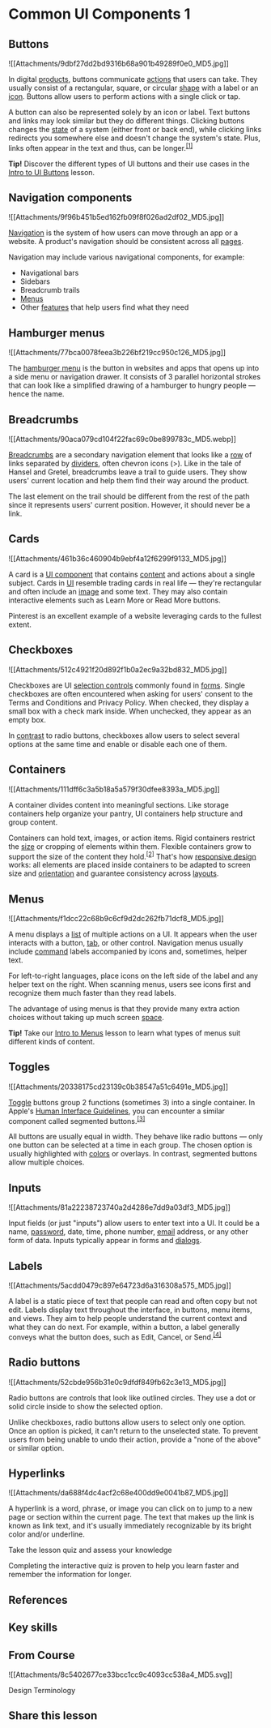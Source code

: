 # Common UI Components 1
## Buttons

![[Attachments/9dbf27dd2bd9316b68a901b49289f0e0_MD5.jpg]]

In digital [products](https://app.uxcel.com/glossary/product), buttons communicate [actions](https://app.uxcel.com/glossary/actions) that users can take. They usually consist of a rectangular, square, or circular [shape](https://app.uxcel.com/glossary/shapes) with a label or an [icon](https://app.uxcel.com/glossary/icons). Buttons allow users to perform actions with a single click or tap.

A button can also be represented solely by an icon or label. Text buttons and links may look similar but they do different things. Clicking buttons changes the [state](https://app.uxcel.com/glossary/states) of a system (either front or back end), while clicking links redirects you somewhere else and doesn't change the system's state. Plus, links often appear in the text and thus, can be longer.<sup><a href="moz-extension://1fff0f8b-616f-485f-8cf3-32584a1a9298/#anchor-1" rel="noopener noreferrer" applinkanchor="">[1]</a></sup>

**Tip!** Discover the different types of UI buttons and their use cases in the [Intro to UI Buttons](https://app.uxcel.com/lessons/types-344?utm_source=share-lesson) lesson.

## Navigation components

![[Attachments/9f96b451b5ed162fb09f8f026ad2df02_MD5.jpg]]

[Navigation](https://app.uxcel.com/glossary/navigation) is the system of how users can move through an app or a website. A product's navigation should be consistent across all [pages](https://app.uxcel.com/glossary/pages). 

Navigation may include various navigational components, for example:

-   Navigational bars
-   Sidebars
-   Breadcrumb trails
-   [Menus](https://app.uxcel.com/glossary/menus)
-   Other [features](https://app.uxcel.com/glossary/feature) that help users find what they need

## Hamburger menus

![[Attachments/77bca0078feea3b226bf219cc950c126_MD5.jpg]]

The [hamburger menu](https://app.uxcel.com/glossary/hamburger-menu) is the button in websites and apps that opens up into a side menu or navigation drawer. It consists of 3 parallel horizontal strokes that can look like a simplified drawing of a hamburger to hungry people — hence the name.

## Breadcrumbs

![[Attachments/90aca079cd104f22fac69c0be899783c_MD5.webp]]

[Breadcrumbs](https://app.uxcel.com/glossary/breadcrumbs) are a secondary navigation element that looks like a [row](https://app.uxcel.com/glossary/rows) of links separated by [dividers](https://app.uxcel.com/glossary/dividers), often chevron icons (>). Like in the tale of Hansel and Gretel, breadcrumbs leave a trail to guide users. They show users' current location and help them find their way around the product. 

The last element on the trail should be different from the rest of the path since it represents users' current position. However, it should never be a link.

## Cards

![[Attachments/461b36c460904b9ebf4a12f6299f9133_MD5.jpg]]

A card is a [UI component](https://app.uxcel.com/glossary/ui-components) that contains [content](https://app.uxcel.com/glossary/content) and actions about a single subject. Cards in [UI](https://app.uxcel.com/glossary/user-interface) resemble trading cards in real life — they're rectangular and often include an [image](https://app.uxcel.com/glossary/images) and some text. They may also contain interactive elements such as Learn More or Read More buttons.

Pinterest is an excellent example of a website leveraging cards to the fullest extent.

## Checkboxes

![[Attachments/512c4921f20d892f1b0a2ec9a32bd832_MD5.jpg]]

Checkboxes are UI [selection controls](https://app.uxcel.com/glossary/selection-controls) commonly found in [forms](https://app.uxcel.com/glossary/forms). Single checkboxes are often encountered when asking for users' consent to the Terms and Conditions and Privacy Policy. When checked, they display a small box with a check mark inside. When unchecked, they appear as an empty box.

In [contrast](https://app.uxcel.com/glossary/contrast) to radio buttons, checkboxes allow users to select several options at the same time and enable or disable each one of them.

## Containers

![[Attachments/111dff6c3a5b18a5a579f30dfee8393a_MD5.jpg]]

A container divides content into meaningful sections. Like storage containers help organize your pantry, UI containers help structure and group content.

Containers can hold text, images, or action items. Rigid containers restrict the [size](https://app.uxcel.com/glossary/size) or cropping of elements within them. Flexible containers grow to support the size of the content they hold.<sup><a href="moz-extension://1fff0f8b-616f-485f-8cf3-32584a1a9298/#anchor-2" rel="noopener noreferrer" applinkanchor="">[2]</a></sup> That's how [responsive design](https://app.uxcel.com/glossary/responsive-design) works: all elements are placed inside containers to be adapted to screen size and [orientation](https://app.uxcel.com/glossary/orientation) and guarantee consistency across [layouts](https://app.uxcel.com/glossary/layout-composition).

## Menus

![[Attachments/f1dcc22c68b9c6cf9d2dc262fb71dcf8_MD5.jpg]]

A menu displays a [list](https://app.uxcel.com/glossary/lists) of multiple actions on a UI. It appears when the user interacts with a button, [tab](https://app.uxcel.com/glossary/tabs), or other control. Navigation menus usually include [command](https://app.uxcel.com/glossary/commands) labels accompanied by icons and, sometimes, helper text.

For left-to-right languages, place icons on the left side of the label and any helper text on the right. When scanning menus, users see icons first and recognize them much faster than they read labels.

The advantage of using menus is that they provide many extra action choices without taking up much screen [space](https://app.uxcel.com/glossary/spacing).

**Tip!** Take our [Intro to Menus](https://app.uxcel.com/courses/ui-components-n-patterns/types-i-358?utm_source=share-lesson) lesson to learn what types of menus suit different kinds of content.

## Toggles

![[Attachments/20338175cd23139c0b38547a51c6491e_MD5.jpg]]

[Toggle](https://app.uxcel.com/glossary/toggles) buttons group 2 functions (sometimes 3) into a single container. In Apple's [Human Interface Guidelines](https://app.uxcel.com/glossary/human-interface-guidelines), you can encounter a similar component called segmented buttons.<sup><a href="moz-extension://1fff0f8b-616f-485f-8cf3-32584a1a9298/#anchor-3" rel="noopener noreferrer" applinkanchor="">[3]</a></sup>

All buttons are usually equal in width. They behave like radio buttons — only one button can be selected at a time in each group. The chosen option is usually highlighted with [colors](https://app.uxcel.com/glossary/color) or overlays. In contrast, segmented buttons allow multiple choices.

## Inputs

![[Attachments/81a22238723740a2d4286e7dd9a03df3_MD5.jpg]]

Input fields (or just "inputs") allow users to enter text into a UI. It could be a name, [password](https://app.uxcel.com/glossary/password), date, time, phone number, [email](https://app.uxcel.com/glossary/email) address, or any other form of data. Inputs typically appear in forms and [dialogs](https://app.uxcel.com/glossary/dialogs).

## Labels

![[Attachments/5acdd0479c897e64723d6a316308a575_MD5.jpg]]

A label is a static piece of text that people can read and often copy but not edit. Labels display text throughout the interface, in buttons, menu items, and views. They aim to help people understand the current context and what they can do next. For example, within a button, a label generally conveys what the button does, such as Edit, Cancel, or Send.<sup><a href="moz-extension://1fff0f8b-616f-485f-8cf3-32584a1a9298/#anchor-4" rel="noopener noreferrer" applinkanchor="">[4]</a></sup>

## Radio buttons

![[Attachments/52cbde956b31e0c9dfdf849fb62c3e13_MD5.jpg]]

Radio buttons are controls that look like outlined circles. They use a dot or solid circle inside to show the selected option. 

Unlike checkboxes, radio buttons allow users to select only one option. Once an option is picked, it can't return to the unselected state. To prevent users from being unable to undo their action, provide a "none of the above" or similar option.

## Hyperlinks

![[Attachments/da688f4dc4acf2c68e400dd9e0041b87_MD5.jpg]]

A hyperlink is a word, phrase, or image you can click on to jump to a new page or section within the current page. The text that makes up the link is known as link text, and it's usually immediately recognizable by its bright color and/or underline.

Take the lesson quiz and assess your knowledge

Completing the interactive quiz is proven to help you learn faster and remember the information for longer.

## References

## Key skills

## From Course

![[Attachments/8c5402677ce33bcc1cc9c4093cc538a4_MD5.svg]]

Design Terminology

## Share this lesson